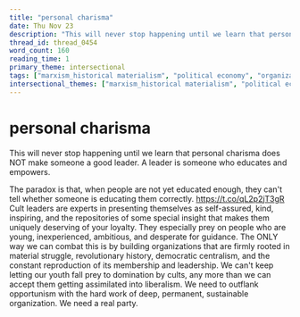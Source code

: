```yaml
---
title: "personal charisma"
date: Thu Nov 23
description: "This will never stop happening until we learn that personal charisma does NOT make someone a good leader. A leader is someone who educates and empowers."
thread_id: thread_0454
word_count: 160
reading_time: 1
primary_theme: intersectional
tags: ["marxism_historical materialism", "political economy", "organizational theory"]
intersectional_themes: ["marxism_historical materialism", "political economy", "organizational theory"]
---
```


# personal charisma

This will never stop happening until we learn that personal charisma does NOT make someone a good leader. A leader is someone who educates and empowers. 

The paradox is that, when people are not yet educated enough, they can't tell whether someone is educating them correctly. https://t.co/qL2p2jT3gR Cult leaders are experts in presenting themselves as self-assured, kind, inspiring, and the repositories of some special insight that makes them uniquely deserving of your loyalty. They especially prey on people who are young, inexperienced, ambitious, and desperate for guidance. The ONLY way we can combat this is by building organizations that are firmly rooted in material struggle, revolutionary history, democratic centralism, and the constant reproduction of its membership and leadership. We can't keep letting our youth fall prey to domination by cults, any more than we can accept them getting assimilated into liberalism. We need to outflank opportunism with the hard work of deep, permanent, sustainable organization. We need a real party.